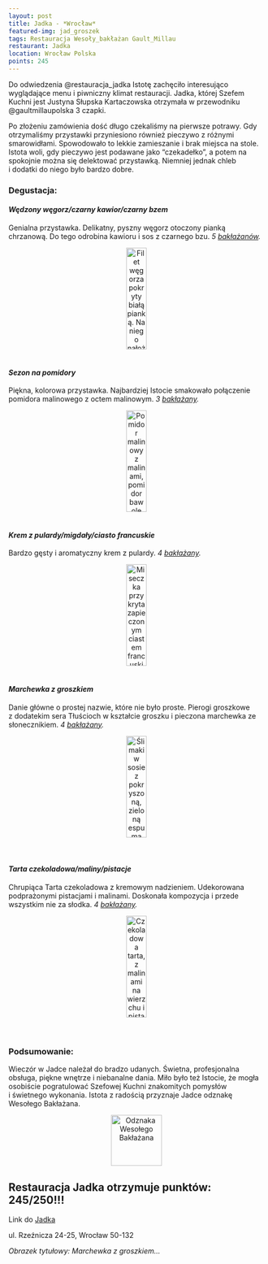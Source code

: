 ```yaml
---
layout: post
title: Jadka - *Wrocław*
featured-img: jad_groszek
tags: Restauracja Wesoły_bakłażan Gault_Millau
restaurant: Jadka
location: Wrocław Polska
points: 245
---
```

Do odwiedzenia @restauracja_jadka Istotę zachęciło interesująco wyglądające
menu i&nbsp;piwniczny klimat restauracji. Jadka,
której Szefem Kuchni jest Justyna Słupska Kartaczowska otrzymała w&nbsp;przewodniku @gaultmillaupolska
3&nbsp;czapki.

Po złożeniu zamówienia dość długo czekaliśmy na pierwsze potrawy.
Gdy otrzymaliśmy przystawki przyniesiono również pieczywo z&nbsp;różnymi smarowidłami.
Spowodowało to lekkie zamieszanie i&nbsp;brak miejsca na stole. Istota woli,
 gdy pieczywo jest podawane jako “czekadełko”, a&nbsp;potem na spokojnie można się delektować przystawką.
 Niemniej jednak chleb i&nbsp;dodatki do niego było bardzo dobre.


### Degustacja:

#### *Wędzony węgorz/czarny kawior/czarny bzem*

Genialna przystawka. Delikatny, pyszny węgorz otoczony pianką chrzanową. Do tego odrobina kawioru i&nbsp;sos z&nbsp;czarnego bzu. _5&nbsp;[bakłażanów]._

<center><div style="width:55%">
<img src="{{site.img_url}}/assets/img/posts/jad_wegorz.jpg" alt="Filet węgorza pokryty białą pianką. Na niego nałożony w jednym
rogu czarny kawior. Obok kółko z sosu z czarnego bzu"
height="200px" width="40px" />
</div></center>
<br />

#### *Sezon na pomidory*

Piękna, kolorowa przystawka. Najbardziej Istocie smakowało połączenie pomidora malinowego z&nbsp;octem
malinowym. _3&nbsp;[bakłażany]._
<center><div style="width:55%">
<img src="{{site.img_url}}/assets/img/posts/jad_pomidor.jpg" alt="Pomidor malinowy z malinami, pomidor bawole serce z
krążkami zielonej cebulki i małe pomidorki kolorowe"
height="200px" width="40px" />
</div></center>
<br />

#### *Krem z&nbsp;pulardy/migdały/ciasto francuskie*

Bardzo gęsty i&nbsp;aromatyczny krem z&nbsp;pulardy. _4&nbsp;[bakłażany]._
<center><div style="width:55%">
<img src="{{site.img_url}}/assets/img/posts/jad_krem.jpg" alt="Miseczka przykryta zapieczonym ciastem francuskim"
height="200px" width="40px" />
</div></center>
<br />

#### *Marchewka z&nbsp;groszkiem*

Danie główne o&nbsp;prostej nazwie, które nie było proste. Pierogi groszkowe z&nbsp;dodatekim sera Tłuścioch w&nbsp;kształcie
groszku i&nbsp;pieczona marchewka ze słonecznikiem.
_4&nbsp;[bakłażany]._
<center><div style="width:55%">
<img src="{{site.img_url}}/assets/img/posts/jad_march_groszek.jpg" alt="Ślimaki w sosie z pokryszoną, zieloną espumą" height="200px" width="40px" />
</div></center>
<br />&ensp;&ensp;

#### *Tarta czekoladowa/maliny/pistacje*

Chrupiąca Tarta czekoladowa z&nbsp;kremowym nadzieniem. Udekorowana podprażonymi pistacjami i&nbsp;malinami.
 Doskonała kompozycja i&nbsp;przede wszystkim nie za słodka. _4&nbsp;[bakłażany]._
<center><div style="width:55%">
<img src="{{site.img_url}}/assets/img/posts/jad_tarta.jpg" alt="Czekoladowa tarta, z malinami na wierzchu i pistacjami
w koło malin"
height="200px" width="40px" />
</div></center>
<br />&ensp;&ensp;


### Podsumowanie:

Wieczór w&nbsp;Jadce należał do bradzo udanych. Świetna, profesjonalna obsługa, piękne wnętrze i&nbsp;niebanalne dania.
Miło było też Istocie, że&nbsp;mogła osobiście pogratulować Szefowej Kuchni znakomitych pomysłów i&nbsp;świetnego wykonania.
Istota z&nbsp;radością przyznaje Jadce odznakę Wesołego Bakłażana.


<center><div style="width:30%">
 <img src="{{site.img_url}}/assets/img/odznaka_new.gif" alt="Odznaka Wesołego Bakłażana" height="100" width="auto" />
</div></center>



## Restauracja Jadka otrzymuje punktów: **245/250!!!**
Link do [Jadka]

ul. Rzeźnicza 24-25,
Wrocław 50-132

_Obrazek tytułowy: Marchewka z&nbsp;groszkiem..._

[Jadka]: http://jadka.pl/
[bakłażany]: /about#baklazan
[bakłażanów]: /about#baklazan



